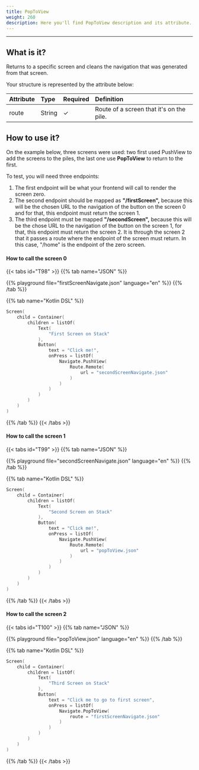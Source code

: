 ```yaml
---
title: PopToView
weight: 260
description: Here you'll find PopToView description and its attribute.
---
```


---

## What is it?

Returns to a specific screen and cleans the navigation that was generated from that screen.

Your structure is represented by the attribute below: 

| **Attribute** | Type | Required | Definition |
| :--- | :--- | :--- | :--- |
| route | ​String |     ✓ | Route of a screen that it's on the pile. |

## How to use it?

On the example below, three screens were used: two first used PushView to add the screens to the piles, the last one use **PopToView** to return to the first. 

To test, you will need three endpoints:

1. The first endpoint will be what your frontend will call to render the screen zero.
2. The second endpoint should be mapped as **"/firstScreen",** because this will be the chosen URL to the navigation of the button on the screen 0 and for that, this endpoint must return the screen 1. 
3. The third endpoint must be mapped  **"/secondScreen",** because this will be the chose URL to the navigation of the button on the screen 1, for that, this endpoint must return the screen 2. It is through the screen 2 that it passes a route where the endpoint of the screen must return. In this case, "/home" is the endpoint of the zero screen.

#### How to call the screen 0  <a id="como-chamar-pela-tela-zero"></a>

{{< tabs id="T98" >}}
{{% tab name="JSON" %}}
<!-- json-playground:firstScreenNavigate.json
{
  "_beagleComponent_" : "beagle:screenComponent",
  "child" : {
    "_beagleComponent_" : "beagle:container",
    "children" : [ {
      "_beagleComponent_" : "beagle:text",
      "text" : "First Screen on Stack"
    }, {
      "_beagleComponent_" : "beagle:button",
      "text" : "Click me!",
      "onPress" : [ {
        "_beagleAction_" : "beagle:pushView",
        "route" : {
          "url" : "secondScreenNavigate.json",
          "shouldPrefetch" : false
        }
      } ]
    } ]
  }
}
-->
{{% playground file="firstScreenNavigate.json" language="en" %}}
{{% /tab %}}

{{% tab name="Kotlin DSL" %}}
```kotlin
Screen(
    child = Container(
        children = listOf(
            Text(
                "First Screen on Stack"
            ),
            Button(
                text = "Click me!",
                onPress = listOf(
                    Navigate.PushView(
                        Route.Remote(
                            url = "secondScreenNavigate.json"
                        )
                    )
                )
            )
        )
    )
)
```
{{% /tab %}}
{{< /tabs >}}

#### How to call the screen 1  <a id="como-chamar-a-tela-1"></a>

{{< tabs id="T99" >}}
{{% tab name="JSON" %}}
<!-- json-playground:secondScreenNavigate.json
{
  "_beagleComponent_" : "beagle:screenComponent",
  "child" : {
    "_beagleComponent_" : "beagle:container",
    "children" : [ {
      "_beagleComponent_" : "beagle:text",
      "text" : "Second Screen on Stack"
    }, {
      "_beagleComponent_" : "beagle:button",
      "text" : "Click me!",
      "onPress" : [ {
        "_beagleAction_" : "beagle:pushView",
        "route" : {
          "url" : "popToView.json",
          "shouldPrefetch" : false
        }
      } ]
    } ]
  }
}
-->
{{% playground file="secondScreenNavigate.json" language="en" %}}
{{% /tab %}}

{{% tab name="Kotlin DSL" %}}
```kotlin
Screen(
    child = Container(
        children = listOf(
            Text(
                "Second Screen on Stack"
            ),
            Button(
                text = "Click me!",
                onPress = listOf(
                    Navigate.PushView(
                        Route.Remote(
                            url = "popToView.json"
                        )
                    )
                )
            )
        )
    )
)
```
{{% /tab %}}
{{< /tabs >}}

#### How to call the screen 2 <a id="como-chamar-a-tela-2"></a>

{{< tabs id="T100" >}}
{{% tab name="JSON" %}}
<!-- json-playground:popToView.json
{
  "_beagleComponent_" : "beagle:screenComponent",
  "child" : {
    "_beagleComponent_" : "beagle:container",
    "children" : [ {
      "_beagleComponent_" : "beagle:text",
      "text" : "Third Screen on Stack"
    }, {
      "_beagleComponent_" : "beagle:button",
      "text" : "Click me to go to first screen",
      "onPress" : [ {
        "_beagleAction_" : "beagle:popToView",
        "route" : "firstScreenNavigate.json"
      } ]
    } ]
  }
}
-->
{{% playground file="popToView.json" language="en" %}}
{{% /tab %}}

{{% tab name="Kotlin DSL" %}}
```kotlin
Screen(
    child = Container(
        children = listOf(
            Text(
                "Third Screen on Stack"
            ),
            Button(
                text = "Click me to go to first screen",
                onPress = listOf(
                    Navigate.PopToView(
                        route = "firstScreenNavigate.json"
                    )
                )
            )
        )
    )
)
```
{{% /tab %}}
{{< /tabs >}}

